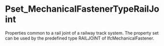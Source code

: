 # Pset_MechanicalFastenerTypeRailJoint

Properties common to a rail joint of a railway track system. The property set can be used by the predefined type RAILJOINT of IfcMechanicalFastener.
<!-- end of short definition -->

